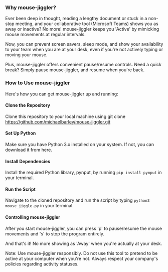 ### Why mouse-jiggler?
Ever been deep in thought, reading a lengthy document or stuck in a non-stop meeting, and your collaborative tool (Microsoft Teams) shows you as away or inactive? No more! mouse-jiggler keeps you 'Active' by mimicking mouse movements at regular intervals.

Now, you can prevent screen savers, sleep mode, and show your availability to your team when you are at your desk, even if you're not actively typing or moving your mouse.

Plus, mouse-jiggler offers convenient pause/resume controls. Need a quick break? Simply pause mouse-jiggler, and resume when you're back.

### How to Use mouse-jiggler
Here's how you can get mouse-jiggler up and running:

#### Clone the Repository 
Clone this repository to your local machine using git clone https://github.com/michaelbarley/mouse-jiggler.git

#### Set Up Python 
Make sure you have Python 3.x installed on your system. If not, you can download it from here.

#### Install Dependencies
Install the required Python library, pynput, by running `pip install pynput` in your terminal.

#### Run the Script 
Navigate to the cloned repository and run the script by typing `python3 mouse_jiggle.py` in your terminal.

#### Controlling mouse-jiggler
After you start mouse-jiggler, you can press 'p' to pause/resume the mouse movements and 's' to stop the program entirely.

And that's it! No more showing as 'Away' when you're actually at your desk.

Note: Use mouse-jiggler responsibly. Do not use this tool to pretend to be active at your computer when you're not. Always respect your company's policies regarding activity statuses.
